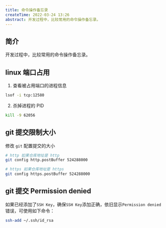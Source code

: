 ```yaml
---
title: 命令操作备忘录
createTime: 2022-03-24 13:26
abstract: 开发过程中，比较常用的命令操作备忘录。
---
```


## 简介

开发过程中，比较常用的命令操作备忘录。

## linux 端口占用

1. 查看被占用端口的进程信息

```bash
lsof -i tcp:12580
```

2. 杀掉进程的 PID

```bash
kill -9 62056
```

## git 提交限制大小

修改 `git` 配置提交的大小

```bash
# http 如果仓库地址是 http
git config http.postBuffer 524288000

# https 如果仓库地址是 https
git config https.postBuffer 524288000
```

## git 提交 Permission denied

如果已经添加了`SSH Key`，确保`SSH Key`添加正确，依旧显示`Permission denied` 错误，可使用如下命令：

```bash
ssh-add ~/.ssh/id_rsa
```
